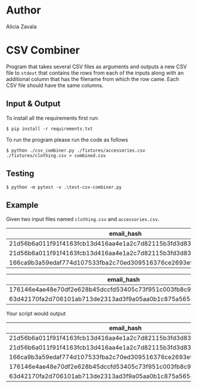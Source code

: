# Author
Alicia Zavala

# CSV Combiner

Program that takes several CSV files as arguments and outputs a new CSV file to 
`stdout` that contains the rows from each of the inputs along with an additional
column that has the filename from which the row came. Each CSV file should have
the same columns. 

## Input & Output
To install all the requirements first run:
```
$ pip install -r requirements.txt
```
To run the program please run the code as follows
```
$ python ./csv_combiner.py ./fixtures/accessories.csv ./fixtures/clothing.csv > combined.csv
```

## Testing 
```
$ python -m pytest -v .\test-csv-combiner.py
```

## Example

Given two input files named `clothing.csv` and `accessories.csv`.

|email_hash|category|
|----------|--------|
|21d56b6a011f91f4163fcb13d416aa4e1a2c7d82115b3fd3d831241fd63|Shirts|
|21d56b6a011f91f4163fcb13d416aa4e1a2c7d82115b3fd3d831241fd63|Pants|
|166ca9b3a59edaf774d107533fba2c70ed309516376ce2693e92c777dd971c4b|Cardigans|

|email_hash|category|
|----------|--------|
|176146e4ae48e70df2e628b45dccfd53405c73f951c003fb8c9c09b3207e7aab|Wallets|
|63d42170fa2d706101ab713de2313ad3f9a05aa0b1c875a56545cfd69f7101fe|Purses|

Your script would output

|email_hash|category|filename|
|----------|--------|--------|
|21d56b6a011f91f4163fcb13d416aa4e1a2c7d82115b3fd3d831241fd63|Shirts|clothing.csv|
|21d56b6a011f91f4163fcb13d416aa4e1a2c7d82115b3fd3d831241fd63|Pants|clothing.csv|
|166ca9b3a59edaf774d107533fba2c70ed309516376ce2693e92c777dd971c4b|Cardigans|clothing.csv|
|176146e4ae48e70df2e628b45dccfd53405c73f951c003fb8c9c09b3207e7aab|Wallets|accessories.csv|
|63d42170fa2d706101ab713de2313ad3f9a05aa0b1c875a56545cfd69f7101fe|Purses|accessories.csv|

